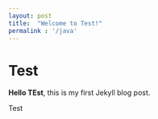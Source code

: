 ```yaml
---
layout: post
title:  "Welcome to Test!"
permalink : '/java'
---
```


# Test

**Hello TEst**, this is my first Jekyll blog post.

Test
